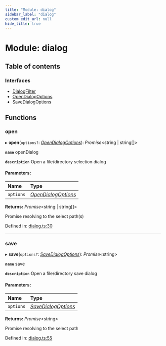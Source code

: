 ```yaml
---
title: "Module: dialog"
sidebar_label: "dialog"
custom_edit_url: null
hide_title: true
---
```


# Module: dialog

## Table of contents

### Interfaces

- [DialogFilter](../interfaces/dialog.dialogfilter.md)
- [OpenDialogOptions](../interfaces/dialog.opendialogoptions.md)
- [SaveDialogOptions](../interfaces/dialog.savedialogoptions.md)

## Functions

### open

▸ **open**(`options?`: [*OpenDialogOptions*](../interfaces/dialog.opendialogoptions.md)): *Promise*<string \| string[]\>

**`name`** openDialog

**`description`** Open a file/directory selection dialog

#### Parameters:

Name | Type |
:------ | :------ |
`options` | [*OpenDialogOptions*](../interfaces/dialog.opendialogoptions.md) |

**Returns:** *Promise*<string \| string[]\>

Promise resolving to the select path(s)

Defined in: [dialog.ts:30](https://github.com/tauri-apps/tauri/blob/b9cbaad4/api/src/dialog.ts#L30)

___

### save

▸ **save**(`options?`: [*SaveDialogOptions*](../interfaces/dialog.savedialogoptions.md)): *Promise*<string\>

**`name`** save

**`description`** Open a file/directory save dialog

#### Parameters:

Name | Type |
:------ | :------ |
`options` | [*SaveDialogOptions*](../interfaces/dialog.savedialogoptions.md) |

**Returns:** *Promise*<string\>

Promise resolving to the select path

Defined in: [dialog.ts:55](https://github.com/tauri-apps/tauri/blob/b9cbaad4/api/src/dialog.ts#L55)

